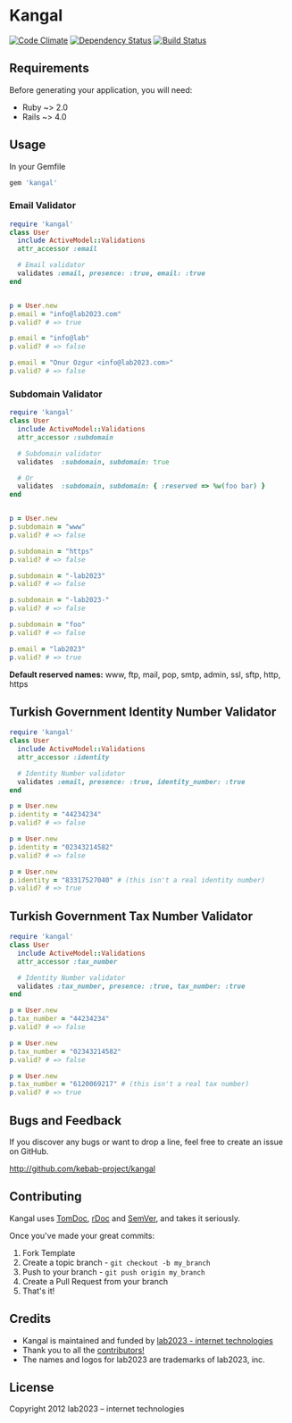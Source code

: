 # Kangal

[![Code Climate](https://codeclimate.com/github/kebab-project/kangal.png)](https://codeclimate.com/github/kebab-project/kangal)
[![Dependency Status](https://gemnasium.com/kebab-project/kangal.png)](https://gemnasium.com/kebab-project/kangal)
[![Build Status](https://travis-ci.org/kebab-project/kangal.png?branch=develop)](https://travis-ci.org/kebab-project/kangal)


## Requirements

Before generating your application, you will need:

* Ruby ~> 2.0
* Rails ~> 4.0

## Usage

In your Gemfile

```ruby
gem 'kangal'
```

### Email Validator
```ruby
require 'kangal'
class User
  include ActiveModel::Validations
  attr_accessor :email

  # Email validator
  validates :email, presence: :true, email: :true
end


p = User.new
p.email = "info@lab2023.com"
p.valid? # => true

p.email = "info@lab"
p.valid? # => false

p.email = "Onur Ozgur <info@lab2023.com>"
p.valid? # => false
```

### Subdomain Validator
```ruby
require 'kangal'
class User
  include ActiveModel::Validations
  attr_accessor :subdomain

  # Subdomain validator
  validates  :subdomain, subdomain: true

  # Or
  validates  :subdomain, subdomain: { :reserved => %w(foo bar) }
end


p = User.new
p.subdomain = "www"
p.valid? # => false

p.subdomain = "https"
p.valid? # => false

p.subdomain = "-lab2023"
p.valid? # => false

p.subdomain = "-lab2023-"
p.valid? # => false

p.subdomain = "foo"
p.valid? # => false

p.email = "lab2023"
p.valid? # => true
```

**Default reserved names:** www, ftp, mail, pop, smtp, admin, ssl, sftp, http, https

## Turkish Government Identity Number Validator
```ruby
require 'kangal'
class User
  include ActiveModel::Validations
  attr_accessor :identity

  # Identity Number validator
  validates :email, presence: :true, identity_number: :true
end

p = User.new
p.identity = "44234234"
p.valid? # => false

p = User.new
p.identity = "02343214582"
p.valid? # => false

p = User.new
p.identity = "83317527040" # (this isn't a real identity number)
p.valid? # => true
```

## Turkish Government Tax Number Validator
```ruby
require 'kangal'
class User
  include ActiveModel::Validations
  attr_accessor :tax_number

  # Identity Number validator
  validates :tax_number, presence: :true, tax_number: :true
end

p = User.new
p.tax_number = "44234234"
p.valid? # => false

p = User.new
p.tax_number = "02343214582"
p.valid? # => false

p = User.new
p.tax_number = "6120069217" # (this isn't a real tax number)
p.valid? # => true
```

## Bugs and  Feedback

If you discover any bugs or want to drop a line, feel free to create an issue on GitHub.

http://github.com/kebab-project/kangal

## Contributing

Kangal uses [TomDoc](http://tomdoc.org/), [rDoc](http://rubydoc.info/gems/kangal) and [SemVer](http://semver.org/), and takes it seriously.

Once you've made your great commits:

1. Fork Template
2. Create a topic branch - `git checkout -b my_branch`
3. Push to your branch - `git push origin my_branch`
4. Create a Pull Request from your branch
5. That's it!

## Credits

- Kangal is maintained and funded by [lab2023 - internet technologies](http://lab2023.com/)
- Thank you to all the [contributors!](https://github.com/kebab-project/kangal/graphs/contributors)
- The names and logos for lab2023 are trademarks of lab2023, inc.

## License

Copyright 2012 lab2023 – internet technologies
